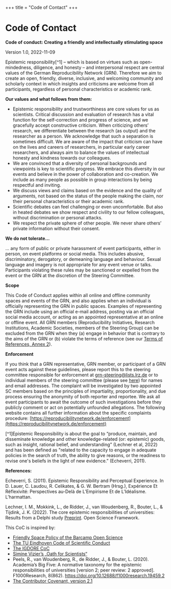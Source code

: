+++
title = "Code of Contact"
+++

# Code of Contact

**Code of conduct: Creating a friendly and intellectually stimulating space**

Version 1.0, 2022-11-09

Epistemic responsibility[^1] – which is based on virtues such as open-mindedness, diligence, and honesty – and interpersonal respect are central values of the German Reproducibility Network (GRN). Therefore we aim to create an open, friendly, diverse, inclusive, and welcoming community and scholarly context in which insights and criticisms are welcome from all participants, regardless of personal characteristics or academic rank. 

**Our values and what follows from them:**
- Epistemic responsibility and trustworthiness are core values for us as scientists. Critical discussion and evaluation of research has a vital function for the self-correction and progress of science, and we gracefully accept constructive criticism. When criticizing others’ research, we differentiate between the research (as output) and the researcher as a person. We acknowledge that such a separation is sometimes difficult. We are aware of the impact that criticism can have on the lives and careers of researchers, in particular early career researchers, and always aim to balance the values of intellectual honesty and kindness towards our colleagues.
- We are convinced that a diversity of personal backgrounds and viewpoints is key to scientific progress. We embrace this diversity in our events and believe in the power of collaboration and co-creation. We include as many people as possible in group interactions by being respectful and inviting.
- We discuss views and claims based on the evidence and the quality of arguments, not based on the status of the people making the claim, nor their personal characteristics or their academic rank.
- Scientific debates can feel challenging or even uncomfortable. But also in heated debates we show respect and civility to our fellow colleagues, without discrimination or personal attacks.
- We respect the private sphere of other people. We never share others’ private information without their consent.

**We do not tolerate…**

… any form of public or private harassment of event participants, either in person, on event platforms or social media. This includes abusive, discriminatory, derogatory, or demeaning language and behaviour. Sexual language and imagery is not appropriate for any event venue or talks. Participants violating these rules may be sanctioned or expelled from the event or the GRN at the discretion of the Steering Committee. 

**Scope**

This Code of Conduct applies within all online and offline community spaces and events of the GRN, and also applies when an individual is officially representing the GRN in public spaces. Examples of representing the GRN include using an official e-mail address, posting via an official social media account, or acting as an appointed representative at an online or offline event. All GRN members (Reproducibility Initiatives, Research Institutions, Academic Societies, members of the Steering Group) can be excluded from the GRN when they (a) engage in behavior that is contrary to the aims of the GRN or (b) violate the terms of reference (see our [Terms of References, Annex 2](https://reproducibilitynetwork.de/terms/annex/2-membership/)).

**Enforcement**

If you think that a GRN representative, GRN member, or participant of a GRN event acts against these guidelines, please report this to the steering committee responsible for enforcement at <grn-steering@lists.lrz.de> or to individual members of the steering committee (please see [here](https://reproducibilitynetwork.de/members/)) for names and email addresses. The complaint will be investigated by two appointed SC members based on the principles of impartiality, proportionality, and due process ensuring the anonymity of both reporter and reportee. We ask all event participants to await the outcome of such investigations before they publicly comment or act on potentially unfounded allegations. The following website contains all further information about the specific complaints procedure: [https://reproducibilitynetwork.de/enforcement](https://reproducibilitynetwork.de/enforcement)

[^1]Epistemic Responsibility is about the goal to “produce, maintain, and disseminate knowledge and other knowledge-related (or: epistemic) goods, such as insight, rational belief, and understanding” (Lechner et al, 2022) and has been defined as "related to the capacity to engage in adequate policies in the search of truth, the ability to give reasons, or the readiness to revise one's beliefs in the light of new evidence.” (Echeverri, 2011).

**References:**

Echeverri, S. (2011). Epistemic Responsibility and Perceptual Experience. In D. Lauer, C. Laudou, R. Celikates, & G. W. Bertram (Hrsg.), Expérience Et Réflexivité: Perspectives au-Delà de L’Empirisme Et de L’Idéalisme. L’harmattan.

Lechner, I. M., Mokkink, L., de Ridder, J., van Woudenberg, R., Bouter, L., & Tijdink, J. K. (2022). The core epistemic responsibilities of universities: Results from a Delphi study [Preprint](https://doi.org/10.31219/osf.io/k387j). Open Science Framework. 

This CoC is inspired by:

- [Friendly Space Policy of the Barcamp Open Science](https://www.open-science-conference.eu/barcamp/)
- [The TU Eindhoven Code of Scientific Conduct](https://assets.tue.nl/fileadmin/content/universiteit/Over_de_universiteit/integriteit/TUe_Code_of_Scientific_Conduct_21-1-2015.pdf)
- [The IGDORE CoC](https://igdore.org/wp-content/uploads/2022/07/IGDORE-Code-of-Research-Conduct.pdf)
- [Simine Vizier’s „Oath for Scientists“](https://sometimesimwrong.typepad.com/wrong/2018/01/oath-for-scientists.html)
- Peels, R., van Woudenberg, R., de Ridder, J., & Bouter, L. (2020). Academia’s Big Five: A normative taxonomy for the epistemic responsibilities of universities [version 2; peer review: 2 approved]. F1000Research, 8(862). https://doi.org/10.12688/f1000research.19459.2
- [The Contributor Covenant, version 2.1](https://www.contributor-covenant.org/version/2/1/code_of_conduct.html)